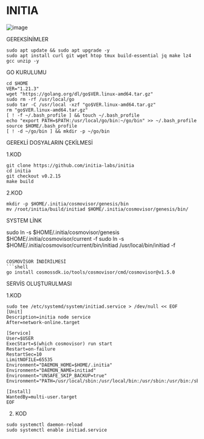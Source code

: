 # INITIA
![image](https://github.com/ScanNodeSs/INITIA/assets/172748611/454b57df-987f-432c-af9d-d200f6bd4a19)







GEREKSİNİMLER

```shell
sudo apt update && sudo apt upgrade -y
sudo apt install curl git wget htop tmux build-essential jq make lz4 gcc unzip -y
```

GO KURULUMU
```shell
cd $HOME
VER="1.21.3"
wget "https://golang.org/dl/go$VER.linux-amd64.tar.gz"
sudo rm -rf /usr/local/go
sudo tar -C /usr/local -xzf "go$VER.linux-amd64.tar.gz"
rm "go$VER.linux-amd64.tar.gz"
[ ! -f ~/.bash_profile ] && touch ~/.bash_profile
echo "export PATH=$PATH:/usr/local/go/bin:~/go/bin" >> ~/.bash_profile
source $HOME/.bash_profile
[ ! -d ~/go/bin ] && mkdir -p ~/go/bin
```


GEREKLİ DOSYALARIN ÇEKİLMESİ


1.KOD
```shell
git clone https://github.com/initia-labs/initia
cd initia
git checkout v0.2.15
make build
```
2.KOD
```shell
mkdir -p $HOME/.initia/cosmovisor/genesis/bin
mv /root/initia/build/initiad $HOME/.initia/cosmovisor/genesis/bin/
```

SYSTEM LİNK


sudo ln -s $HOME/.initia/cosmovisor/genesis $HOME/.initia/cosmovisor/current -f
sudo ln -s $HOME/.initia/cosmovisor/current/bin/initiad /usr/local/bin/initiad -f
```

COSMOVİSOR İNDİRİLMESİ
```shell
go install cosmossdk.io/tools/cosmovisor/cmd/cosmovisor@v1.5.0
```

SERVİS OLUŞTURULMASI



1.KOD
```shell
sudo tee /etc/systemd/system/initiad.service > /dev/null << EOF
[Unit]
Description=initia node service
After=network-online.target

[Service]
User=$USER
ExecStart=$(which cosmovisor) run start
Restart=on-failure
RestartSec=10
LimitNOFILE=65535
Environment="DAEMON_HOME=$HOME/.initia"
Environment="DAEMON_NAME=initiad"
Environment="UNSAFE_SKIP_BACKUP=true"
Environment="PATH=/usr/local/sbin:/usr/local/bin:/usr/sbin:/usr/bin:/sbin:/bin:/usr/games:/usr/local/games:/snap/bin:$HOME/.initia/cosmovisor/current/bin"

[Install]
WantedBy=multi-user.target
EOF
```
2. KOD
```shell
sudo systemctl daemon-reload
sudo systemctl enable initiad.service
```
